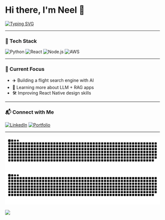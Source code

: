 # Hi there, I'm Neel 👋

[![Typing SVG](https://readme-typing-svg.herokuapp.com?font=Fira+Code&size=25&duration=3000&pause=1000&color=FF5733&width=435&lines=Developer+%7C+AI+Enthusiast;Building+Flight+Search+Apps+✈️;Loves+React+Native+%26+RAG+Apps)](https://git.io/typing-svg)

---

### 🔧 Tech Stack
![Python](https://img.shields.io/badge/Python-3776AB?style=flat&logo=python&logoColor=white)
![React](https://img.shields.io/badge/React-20232A?style=flat&logo=react&logoColor=61DAFB)
![Node.js](https://img.shields.io/badge/Node.js-339933?style=flat&logo=nodedotjs&logoColor=white)
![AWS](https://img.shields.io/badge/AWS-232F3E?style=flat&logo=amazon-aws&logoColor=white)

---


### 🌱 Current Focus
- ✈️ Building a flight search engine with AI  
- 🤖 Learning more about LLM + RAG apps  
- 🛠 Improving React Native design skills  

---

### 📬 Connect with Me
[![LinkedIn](https://img.shields.io/badge/LinkedIn-blue?style=flat&logo=linkedin)](https://linkedin.com/in/your-link)
[![Portfolio](https://img.shields.io/badge/Portfolio-%23.svg?style=flat&logo=google-chrome)](https://yourportfolio.com)

---

![GitHub Snake Light](https://raw.githubusercontent.com/Platane/snk/output/github-contribution-grid-snake.svg#gh-light-mode-only)
![GitHub Snake Dark](https://raw.githubusercontent.com/Platane/snk/output/github-contribution-grid-snake-dark.svg#gh-dark-mode-only)

<img src="https://capsule-render.vercel.app/api?type=waving&color=0:FF5733,100:FFC300&height=100&section=footer"/>

